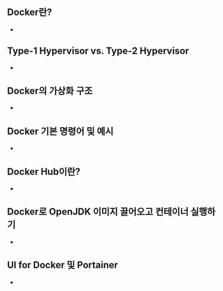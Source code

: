 ## Docker란?
- 
## Type-1 Hypervisor vs. Type-2 Hypervisor
- 
## Docker의 가상화 구조
- 
## Docker 기본 명령어 및 예시
- 
## Docker Hub이란?
- 
## Docker로 OpenJDK 이미지 끌어오고 컨테이너 실행하기
- 
## UI for Docker 및 Portainer
- 